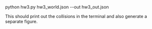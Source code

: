 python hw3.py hw3_world.json --out hw3_out.json

This should print out the collisions in the terminal and also generate a separate figure.